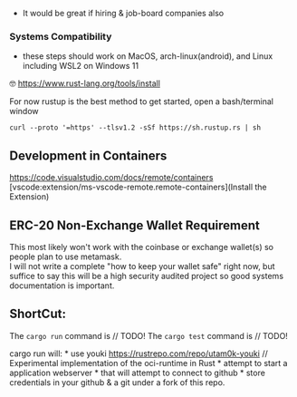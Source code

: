 
* It would be great if hiring & job-board companies also 



### Systems Compatibility
* these steps should work on MacOS, arch-linux(android), and Linux including WSL2 on Windows 11

🤓 https://www.rust-lang.org/tools/install

For now rustup is the best method to get started, open a bash/terminal window
```
curl --proto '=https' --tlsv1.2 -sSf https://sh.rustup.rs | sh
```

## Development in Containers
https://code.visualstudio.com/docs/remote/containers
[vscode:extension/ms-vscode-remote.remote-containers](Install the Extension)


## ERC-20 Non-Exchange Wallet Requirement

This most likely won't work with the coinbase or exchange wallet(s) so people plan to use metamask.  
I will not write a complete "how to keep your wallet safe" right now, but suffice to say this will be a high security audited project so good systems documentation is important. 

## ShortCut:

The ```cargo run``` command is // TODO!
The ```cargo test``` command is // TODO! 


cargo run will:
    * use youki https://rustrepo.com/repo/utam0k-youki // Experimental implementation of the oci-runtime in Rust
    * attempt to start a application webserver 
    * that will attempt to connect to github
        * store credentials in your github & a git under a fork of this repo. 



